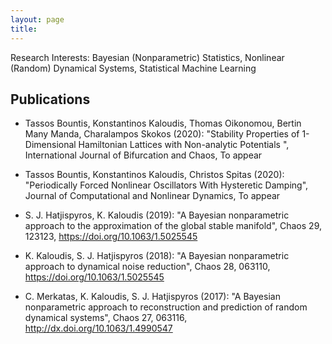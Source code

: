 ```yaml
---
layout: page
title: 
---
```

Research Interests: Bayesian (Nonparametric) Statistics, Nonlinear (Random) Dynamical Systems, Statistical Machine Learning

## Publications

- Tassos Bountis, Konstantinos Kaloudis, Thomas Oikonomou, Bertin Many Manda, Charalampos Skokos (2020): "Stability Properties of 1-Dimensional Hamiltonian Lattices with Non-analytic Potentials ",  International Journal of Bifurcation and Chaos, To appear

- Tassos Bountis, Konstantinos Kaloudis, Christos Spitas (2020): "Periodically Forced Nonlinear Oscillators With Hysteretic Damping",  Journal of Computational and Nonlinear Dynamics, To appear

- S. J. Hatjispyros, K. Kaloudis (2019): "A Bayesian nonparametric approach to the approximation of the global stable manifold",  Chaos 29, 123123,﻿  https://doi.org/10.1063/1.5025545﻿

- K. Kaloudis, S. J. Hatjispyros (2018): "A Bayesian nonparametric approach to dynamical noise reduction",  Chaos 28, 063110,﻿  https://doi.org/10.1063/1.5025545﻿

- C. Merkatas, K. Kaloudis, S. J. Hatjispyros (2017): "A Bayesian nonparametric approach to reconstruction and prediction of random dynamical systems", Chaos 27, 063116,﻿ http://dx.doi.org/10.1063/1.4990547

